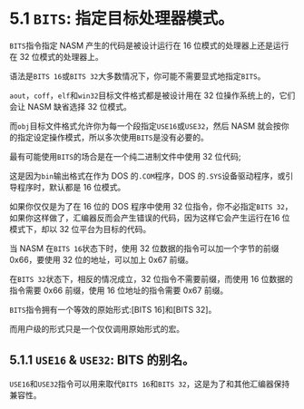 5.1 `BITS`: 指定目标处理器模式。
======

`BITS`指令指定 NASM 产生的代码是被设计运行在 16 位模式的处理器上还是运行在 32 位模式的处理器上。

语法是`BITS 16`或`BITS 32`大多数情况下，你可能不需要显式地指定`BITS`。

`aout`，`coff`，`elf`和`win32`目标文件格式都是被设计用在 32 位操作系统上的，它们会让 NASM 缺省选择 32 位模式。

而`obj`目标文件格式允许你为每一个段指定`USE16`或`USE32`，然后 NASM 就会按你的指定设定操作模式，所以多次使用`BITS`是没有必要的。

最有可能使用`BITS`的场合是在一个纯二进制文件中使用 32 位代码;

这是因为`bin`输出格式在作为 DOS 的`.COM`程序，DOS 的`.SYS`设备驱动程序，或引导程序时，默认都是 16 位模式。

如果你仅仅是为了在 16 位的 DOS 程序中使用 32 位指令，你不必指定`BITS 32`，如果你这样做了，汇编器反而会产生错误的代码，因为这样它会产生运行在16 位模式下，却以 32 位平台为目标的代码。

当 NASM 在`BITS 16`状态下时，使用 32 位数据的指令可以加一个字节的前缀0x66，要使用 32 位的地址，可以加上 0x67 前缀。

在`BITS 32`状态下，相反的情况成立，32 位指令不需要前缀，而使用 16 位数据的指令需要 0x66 前缀，使用 16 位地址的指令需要 0x67 前缀。

`BITS`指令拥有一个等效的原始形式:[BITS 16]和[BITS 32]。

而用户级的形式只是一个仅仅调用原始形式的宏。

## 5.1.1 `USE16` & `USE32`: BITS 的别名。

`USE16`和`USE32`指令可以用来取代`BITS 16`和`BITS 32`，这是为了和其他汇编器保持兼容性。
